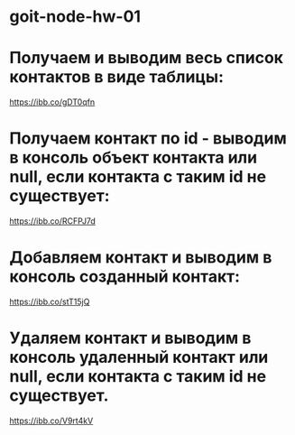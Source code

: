 # goit-node-hw-01

# Получаем и выводим весь список контактов в виде таблицы:

https://ibb.co/gDT0qfn

# Получаем контакт по id - выводим в консоль объект контакта или null, если контакта с таким id не существует:

https://ibb.co/RCFPJ7d

# Добавляем контакт и выводим в консоль созданный контакт:

https://ibb.co/stT15jQ

# Удаляем контакт и выводим в консоль удаленный контакт или null, если контакта с таким id не существует.

https://ibb.co/V9rt4kV
